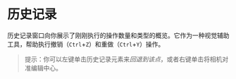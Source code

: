 # 历史记录

历史记录窗口向你展示了刚刚执行的操作数量和类型的概览。它作为一种视觉辅助工具，帮助执行撤销（`Ctrl`+`Z`）和重做（`Ctrl`+`Y`）操作。

> 提示：你可以左键单击历史记录元素来*回退到该点*，或者右键单击将相机对准编辑中心。
